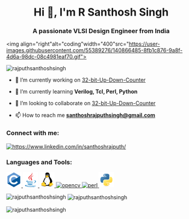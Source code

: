 <h1 align="center">Hi 👋, I'm R Santhosh Singh</h1>
<h3 align="center">A passionate VLSI Design Engineer from India</h3>

<img align="right"alt="coding"width="400"src="https://user-images.githubusercontent.com/55389276/140866485-8fb1c876-9a8f-4d6a-98dc-08c4981eaf70.gif">

<p align="left"> <img src="https://komarev.com/ghpvc/?username=rajputhsanthoshsingh&label=Profile%20views&color=0e75b6&style=flat" alt="rajputhsanthoshsingh" /> </p>

- 🔭 I’m currently working on [32-bit-Up-Down-Counter](https://github.com/RajputhSanthoshSingh/32-bit-Up-Down-Counter)

- 🌱 I’m currently learning **Verilog, Tcl, Perl, Python**

- 👯 I’m looking to collaborate on [32-bit-Up-Down-Counter](https://github.com/RajputhSanthoshSingh/32-bit-Up-Down-Counter)

- 📫 How to reach me **santhoshrajputhsingh@gmail.com**

<h3 align="left">Connect with me:</h3>
<p align="left">
<a href="https://linkedin.com/in/https://www.linkedin.com/in/santhoshrajputh/" target="blank"><img align="center" src="https://raw.githubusercontent.com/rahuldkjain/github-profile-readme-generator/master/src/images/icons/Social/linked-in-alt.svg" alt="https://www.linkedin.com/in/santhoshrajputh/" height="30" width="40" /></a>
</p>

<h3 align="left">Languages and Tools:</h3>
<p align="left"> <a href="https://www.cprogramming.com/" target="_blank" rel="noreferrer"> <img src="https://raw.githubusercontent.com/devicons/devicon/master/icons/c/c-original.svg" alt="c" width="40" height="40"/> </a> <a href="https://www.java.com" target="_blank" rel="noreferrer"> <img src="https://raw.githubusercontent.com/devicons/devicon/master/icons/java/java-original.svg" alt="java" width="40" height="40"/> </a> <a href="https://www.linux.org/" target="_blank" rel="noreferrer"> <img src="https://raw.githubusercontent.com/devicons/devicon/master/icons/linux/linux-original.svg" alt="linux" width="40" height="40"/> </a> <a href="https://opencv.org/" target="_blank" rel="noreferrer"> <img src="https://www.vectorlogo.zone/logos/opencv/opencv-icon.svg" alt="opencv" width="40" height="40"/> </a> <a href="https://www.perl.org/" target="_blank" rel="noreferrer"> <img src="https://api.iconify.design/logos-perl.svg" alt="perl" width="40" height="40"/> </a> <a href="https://www.python.org" target="_blank" rel="noreferrer"> <img src="https://raw.githubusercontent.com/devicons/devicon/master/icons/python/python-original.svg" alt="python" width="40" height="40"/> </a> </p>

<p><img align="left" src="https://github-readme-stats.vercel.app/api/top-langs?username=rajputhsanthoshsingh&show_icons=true&locale=en&layout=compact" alt="rajputhsanthoshsingh" /></p>

<p>&nbsp;<img align="center" src="https://github-readme-stats.vercel.app/api?username=rajputhsanthoshsingh&show_icons=true&locale=en" alt="rajputhsanthoshsingh" /></p>

<p><img align="center" src="https://github-readme-streak-stats.herokuapp.com/?user=rajputhsanthoshsingh&" alt="rajputhsanthoshsingh" /></p>

